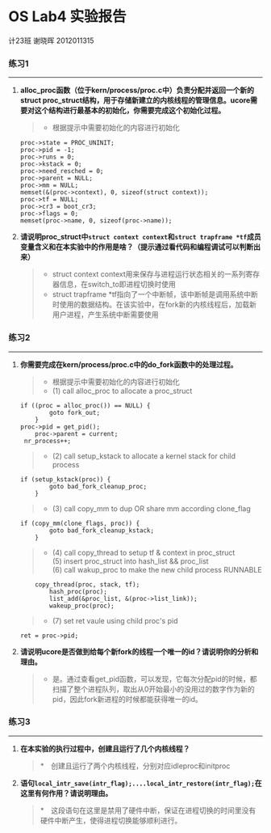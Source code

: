 # OS Lab4 实验报告
计23班 
谢晓晖
2012011315

### 练习1
---
1.	<b>alloc_proc函数（位于kern/process/proc.c中）负责分配并返回一个新的struct proc_struct结构，用于存储新建立的内核线程的管理信息。ucore需要对这个结构进行最基本的初始化，你需要完成这个初始化过程。</b>

	> * 根据提示中需要初始化的内容进行初始化
	
	```
	proc->state = PROC_UNINIT;
	proc->pid = -1;
	proc->runs = 0;
	proc->kstack = 0;
	proc->need_resched = 0;
	proc->parent = NULL;
	proc->mm = NULL;
	memset(&(proc->context), 0, sizeof(struct context));
	proc->tf = NULL;
	proc->cr3 = boot_cr3;
	proc->flags = 0;
	memset(proc->name, 0, sizeof(proc->name));
	```

2.	<b>请说明proc_struct中```struct context context```和```struct trapframe *tf```成员变量含义和在本实验中的作用是啥？（提示通过看代码和编程调试可以判断出来）</b>
	
	> * struct context context用来保存与进程运行状态相关的一系列寄存器信息，在switch_to即进程切换时使用
	> * struct trapframe *tf指向了一个中断帧，该中断帧是调用系统中断时使用的数据结构。在该实验中，在fork新的内核线程后，加载新用户进程，产生系统中断需要使用
	

### 练习2
---
1.	<b>你需要完成在kern/process/proc.c中的do_fork函数中的处理过程。</b>

	> * 根据提示中需要初始化的内容进行初始化
	> * (1) call alloc_proc to allocate a proc_struct<br/>
	```
	if ((proc = alloc_proc()) == NULL) {
    		goto fork_out;
    	}
	proc->pid = get_pid();
    	proc->parent = current;
	 nr_process++;
	```
	> * (2) call setup_kstack to allocate a kernel stack for child process<br/>
	```
	if (setup_kstack(proc)) {
    		goto bad_fork_cleanup_proc;
    	}
	```
	> * (3) call copy_mm to dup OR share mm according clone_flag<br/>
	```
	if (copy_mm(clone_flags, proc)) {
    		goto bad_fork_cleanup_kstack;
    	}
	```
	> * (4) call copy_thread to setup tf & context in proc_struct<br/>
	(5) insert proc_struct into hash_list && proc_list<br/>
   	(6) call wakup_proc to make the new child process RUNNABLE<br/>

	```
		copy_thread(proc, stack, tf);
    		hash_proc(proc);
    		list_add(&proc_list, &(proc->list_link));
    		wakeup_proc(proc);
	```
	> * (7) set ret vaule using child proc's pid
	```
	ret = proc->pid;
	```

2.	<b>请说明ucore是否做到给每个新fork的线程一个唯一的id？请说明你的分析和理由。</b>

	> * 是。通过查看get_pid函数，可以发现，它每次分配pid的时候，都扫描了整个进程队列，取出从0开始最小的没用过的数字作为新的pid，因此fork新进程的时候都能获得唯一的id。

### 练习3
---
1.	<b>在本实验的执行过程中，创建且运行了几个内核线程？</b>
	
	> *　创建且运行了两个内核线程，分别对应idleproc和initproc
	
2.	<b>语句```local_intr_save(intr_flag);....local_intr_restore(intr_flag);```在这里有何作用？请说明理由。</b>

	> *　这段语句在这里是禁用了硬件中断，保证在进程切换的时间里没有硬件中断产生，使得进程切换能够顺利进行。



